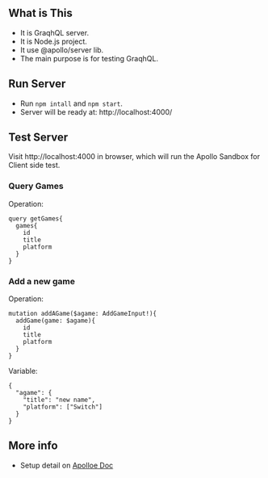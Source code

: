 ## What is This
- It is GraqhQL server. 
- It is Node.js project.
- It use @apollo/server lib.
- The main purpose is for testing GraqhQL.

## Run Server
- Run `npm intall` and `npm start`.
- Server will be ready at: http://localhost:4000/

## Test Server
Visit http://localhost:4000 in browser, which will run the Apollo Sandbox for Client side test.

### Query Games
Operation:
```
query getGames{
  games{
    id
    title
    platform
  }
}
```

### Add a new game
Operation:
```
mutation addAGame($agame: AddGameInput!){
  addGame(game: $agame){
    id
    title
    platform
  }
}
```
Variable:
```
{
  "agame": {
    "title": "new name",
    "platform": ["Switch"]
  }
}
```

## More info
- Setup detail on [Apolloe Doc](https://www.apollographql.com/docs/apollo-server/getting-started)